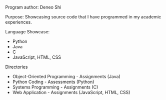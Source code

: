 Program author:
Deneo Shi

Purpose:
Showcasing source code that I have programmed in my academic experiences. 

Language Showcase:
- Python
- Java
- C
- JavaScript, HTML, CSS

Directories
- Object-Oriented Programming - Assignments (Java)
- Python Coding - Assessments (Python)
- Systems Programming - Assignments (C)
- Web Application - Assignments (JavaScript, HTML, CSS)
